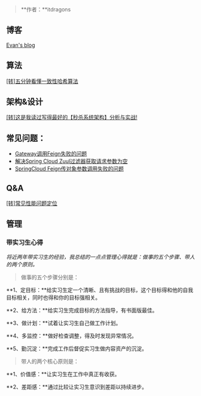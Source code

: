 > **作者：**itdragons

## 博客
[Evan's blog](https://xugaoyi.com/)

## 算法
[[转]五分钟看懂一致性哈希算法](https://juejin.im/post/5ae1476ef265da0b8d419ef2)

## 架构&设计
[[转]这是我读过写得最好的【秒杀系统架构】分析与实战!](https://mp.weixin.qq.com/s/pWHG_n4JHE6wJhCzR110Rw)


## 常见问题：
- [Gateway调用Feign失败的问题](https://blog.csdn.net/itdragons/article/details/105845344)	
- [解决Spring Cloud Zuul过滤器获取请求参数为空](https://blog.csdn.net/itdragons/article/details/81482050)
- [SpringCloud Feign传对象参数调用失败的问题](https://blog.csdn.net/itdragons/article/details/80927560)

## Q&A

[[转]常见性能问题定位](https://snailclimb.gitee.io/javaguide/#/./docs/java/%E6%89%8B%E6%8A%8A%E6%89%8B%E6%95%99%E4%BD%A0%E5%AE%9A%E4%BD%8D%E5%B8%B8%E8%A7%81Java%E6%80%A7%E8%83%BD%E9%97%AE%E9%A2%98)


## 管理

### 带实习生心得

*将近两年带实习生的经验，我总结的一点点管理心得就是：做事的五个步骤、带人的两个原则。* 

> 做事的五个步骤分别是：

 **1、定目标：**给实习生定一个清晰、且有挑战的目标，这个目标得和他的自我目标相关，同时也得和你的目标强相关。

 **2、给方法：**给实习生完成目标的方法指导，有书面版最佳。

 **3、做计划：**试着让实习生自己做工作计划。

 **4、多监控：**做好检查调整，得及时发现异常情况。

 **5、勤沉淀：**完成工作后督促实习生做内容资产的沉淀。

> 带人的两个核心原则是：

**1、价值感：**让实习生在工作中真正有收获。

**2、差距感：**通过比较让实习生意识到差距以持续进步。

